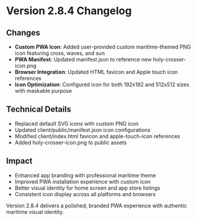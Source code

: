# Version 2.8.4 Changelog

## Changes
- **Custom PWA Icon**: Added user-provided custom maritime-themed PNG icon featuring cross, waves, and sun
- **PWA Manifest**: Updated manifest.json to reference new holy-crosser-icon.png
- **Browser Integration**: Updated HTML favicon and Apple touch icon references
- **Icon Optimization**: Configured icon for both 192x192 and 512x512 sizes with maskable purpose

## Technical Details
- Replaced default SVG icons with custom PNG icon
- Updated client/public/manifest.json icon configurations
- Modified client/index.html favicon and apple-touch-icon references
- Added holy-crosser-icon.png to public assets

## Impact
- Enhanced app branding with professional maritime theme
- Improved PWA installation experience with custom icon
- Better visual identity for home screen and app store listings
- Consistent icon display across all platforms and browsers

Version 2.8.4 delivers a polished, branded PWA experience with authentic maritime visual identity.